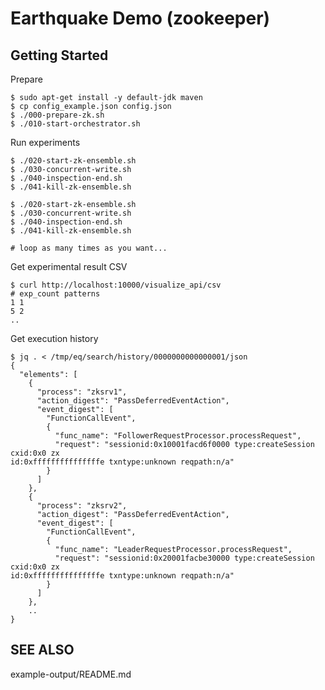 # Earthquake Demo (zookeeper)

## Getting Started
Prepare

    $ sudo apt-get install -y default-jdk maven
    $ cp config_example.json config.json
    $ ./000-prepare-zk.sh
    $ ./010-start-orchestrator.sh


Run experiments

    $ ./020-start-zk-ensemble.sh
    $ ./030-concurrent-write.sh
    $ ./040-inspection-end.sh
    $ ./041-kill-zk-ensemble.sh

    $ ./020-start-zk-ensemble.sh
    $ ./030-concurrent-write.sh
    $ ./040-inspection-end.sh
    $ ./041-kill-zk-ensemble.sh

    # loop as many times as you want...


Get experimental result CSV

    $ curl http://localhost:10000/visualize_api/csv
    # exp_count	patterns
    1 1
    5 2
    ..

Get execution history

    $ jq . < /tmp/eq/search/history/0000000000000001/json
    {
      "elements": [
        {
          "process": "zksrv1",
          "action_digest": "PassDeferredEventAction",
          "event_digest": [
            "FunctionCallEvent",
            {
              "func_name": "FollowerRequestProcessor.processRequest",
              "request": "sessionid:0x10001facd6f0000 type:createSession cxid:0x0 zx
    id:0xfffffffffffffffe txntype:unknown reqpath:n/a"
            }
          ]
        },
        {
          "process": "zksrv2",
          "action_digest": "PassDeferredEventAction",
          "event_digest": [
            "FunctionCallEvent",
            {
              "func_name": "LeaderRequestProcessor.processRequest",
              "request": "sessionid:0x20001facbe30000 type:createSession cxid:0x0 zx
    id:0xfffffffffffffffe txntype:unknown reqpath:n/a"
            }
          ]
        },
        ..
    }
    


## SEE ALSO
example-output/README.md    
